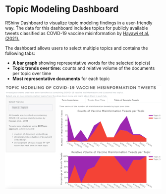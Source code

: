 # Topic Modeling Dashboard
RShiny Dashboard to visualize topic modeling findings in a user-friendly way. The data for this dashboard includes topics for publicly available tweets classified as COVID-19 vaccine misinformation by [Hayawi et al. (2021).](https://www.sciencedirect.com/science/article/pii/S0033350621004534)

The dashboard allows users to select multiple topics and contains the following tabs:
* **A bar graph** showing representative words for the selected topic(s)
* **Topic trends over time:** counts and relative volume of the documents per topic over time
* **Most representative documents** for each topic

![alt text](https://github.com/volhakatebi/Topic_modeling_dashboard/blob/main/data/app_img.png)
